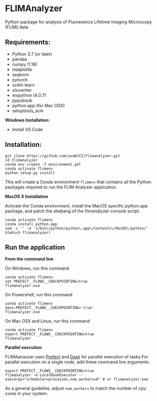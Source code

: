 # FLIMAnalyzer

Python package for analysis of Fluoresence Lifetime Imaging Microscopy (FLIM) data.

## Requirements:

* Python 3.7 (or later)
* pandas
* numpy (1.18)
* matplotlib
* seaborn
* pytorch
* scikit-learn
* xlsxwriter
* wxpython (4.0.7)
* pypubsub
* python.app (for Mac OSX)
* setuptools_scm

**Windows Installation:**
* Install VS Code

## Installation:

```
git clone https://github.com/uvaKCCI/flimanalyzer.git
cd flimanalyzer
conda env create -f environment.yml
conda activate flimenv
python setup.py install
```

This will create a Conda environment `flimenv` that contains all the Python packages required to run the FLIM Analyzer application.

**MacOS X Installation**

Activate the Conda environment, install the MacOS specific python.app package, and patch the shebang of the flimanalyzer console script.

```
conda activate flimenv
conda install python.app
sed -i '' -e 's/bin\/python/python\.app\/Contents\/MacOS\/python/' $(which flimanalyzer)
```

## Run the application

**From the command line**

On Windows, run this command
```
conda activate flimenv
set PREFECT__FLOWS__CHECKPOINTING=true 
flimanalyzer.exe
```

On Powershell, run this command
```
conda activate flimenv
$env:PREFECT__FLOWS__CHECKPOINTING='true'
flimanalyzer.exe
```

On Mac OSX and Linux, run this command
```
conda activate flimenv
export PREFECT__FLOWS__CHECKPOINTING=true 
flimanalyzer
```

**Parallel execution**

FLIMAanauzer uses [Prefect](https://www.prefect.io) and [Dask](https://www.dask.org) for parallel execution of tasks.For parallel execution on a *single node*, add these command line arguments:
```
export PREFECT__FLOWS__CHECKPOINTING=true 
flimanalyzer -e LocalDaskExecutor --execargs="scheduler=processes,num_workers=8" # or flimanalyzer.exe
```

As a general guideline, adjust `num_workers` to match the number of cpu cores in your system. 

